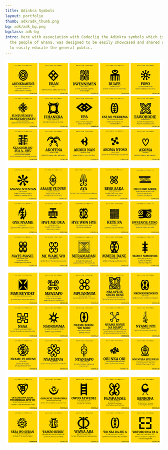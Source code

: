 ```yaml
---
title: Adinkra Symbols
layout: portfolio
thumb: adk/adk_thumb.png
bg: adk/adk_bg.png
bgclass: adk-bg
intro: Here with association with Codecliq the Adinkra symbols which is peculiar to
  the people of Ghana, was designed to be easily showcased and shared on social media
  to easily educate the general public.
---
```


<div class="container">
	<div class="col-md-10 pcenter">
		<div class="pimgwrap">
			<img src="/img/port/adk/adk_detail.png" alt="">
		</div>
        <div class="pimgwrap">
			<img src="/img/port/adk/adk_detail2.png" alt="">
		</div>
        <div class="pimgwrap">
			<img src="/img/port/adk/adk_detail3.png" alt="">
		</div>
        <div class="pimgwrap">
			<img src="/img/port/adk/adk_detail4.png" alt="">
		</div>
	</div>
</div>